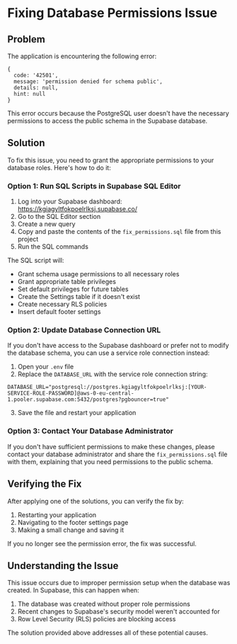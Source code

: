# Fixing Database Permissions Issue

## Problem

The application is encountering the following error:

```
{
  code: '42501',
  message: 'permission denied for schema public',
  details: null,
  hint: null
}
```

This error occurs because the PostgreSQL user doesn't have the necessary permissions to access the public schema in the Supabase database.

## Solution

To fix this issue, you need to grant the appropriate permissions to your database roles. Here's how to do it:

### Option 1: Run SQL Scripts in Supabase SQL Editor

1. Log into your Supabase dashboard: https://kgiagyltfokpoelrlksj.supabase.co/
2. Go to the SQL Editor section
3. Create a new query
4. Copy and paste the contents of the `fix_permissions.sql` file from this project
5. Run the SQL commands

The SQL script will:
- Grant schema usage permissions to all necessary roles
- Grant appropriate table privileges
- Set default privileges for future tables
- Create the Settings table if it doesn't exist
- Create necessary RLS policies
- Insert default footer settings

### Option 2: Update Database Connection URL

If you don't have access to the Supabase dashboard or prefer not to modify the database schema, you can use a service role connection instead:

1. Open your `.env` file
2. Replace the `DATABASE_URL` with the service role connection string:

```
DATABASE_URL="postgresql://postgres.kgiagyltfokpoelrlksj:[YOUR-SERVICE-ROLE-PASSWORD]@aws-0-eu-central-1.pooler.supabase.com:5432/postgres?pgbouncer=true"
```

3. Save the file and restart your application

### Option 3: Contact Your Database Administrator

If you don't have sufficient permissions to make these changes, please contact your database administrator and share the `fix_permissions.sql` file with them, explaining that you need permissions to the public schema.

## Verifying the Fix

After applying one of the solutions, you can verify the fix by:

1. Restarting your application
2. Navigating to the footer settings page
3. Making a small change and saving it

If you no longer see the permission error, the fix was successful.

## Understanding the Issue

This issue occurs due to improper permission setup when the database was created. In Supabase, this can happen when:

1. The database was created without proper role permissions
2. Recent changes to Supabase's security model weren't accounted for
3. Row Level Security (RLS) policies are blocking access

The solution provided above addresses all of these potential causes. 